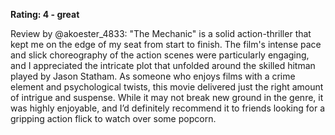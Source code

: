 **Rating: 4 - great**

Review by @akoester_4833: "The Mechanic" is a solid action-thriller that kept me on the edge of my seat from start to finish. The film's intense pace and slick choreography of the action scenes were particularly engaging, and I appreciated the intricate plot that unfolded around the skilled hitman played by Jason Statham. As someone who enjoys films with a crime element and psychological twists, this movie delivered just the right amount of intrigue and suspense. While it may not break new ground in the genre, it was highly enjoyable, and I’d definitely recommend it to friends looking for a gripping action flick to watch over some popcorn.